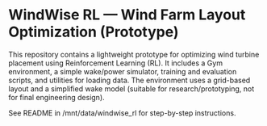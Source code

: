 # WindWise RL — Wind Farm Layout Optimization (Prototype)

This repository contains a lightweight prototype for optimizing wind turbine placement using Reinforcement Learning (RL). It includes a Gym environment, a simple wake/power simulator, training and evaluation scripts, and utilities for loading data. The environment uses a grid-based layout and a simplified wake model (suitable for research/prototyping, not for final engineering design).

See README in /mnt/data/windwise_rl for step-by-step instructions.
